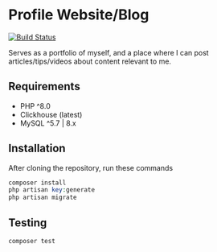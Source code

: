 # Profile Website/Blog

[![Build Status](https://travis-ci.org/patoui/laravel-profile.svg?branch=master)](https://travis-ci.org/patoui/laravel-profile)


Serves as a portfolio of myself, and a place where I can post articles/tips/videos about content relevant to me.

## Requirements

- PHP ^8.0
- Clickhouse (latest)
- MySQL ^5.7 | 8.x

## Installation

After cloning the repository, run these commands
```php
composer install
php artisan key:generate
php artisan migrate
```

## Testing

```
composer test
```